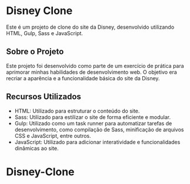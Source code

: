 # Disney Clone

Este é um projeto de clone do site da Disney, desenvolvido utilizando HTML, Gulp, Sass e JavaScript.

## Sobre o Projeto

Este projeto foi desenvolvido como parte de um exercício de prática para aprimorar minhas habilidades de desenvolvimento web. O objetivo era recriar a aparência e a funcionalidade básica do site da Disney.

## Recursos Utilizados

- HTML: Utilizado para estruturar o conteúdo do site.
- Sass: Utilizado para estilizar o site de forma eficiente e modular.
- Gulp: Utilizado como um task runner para automatizar tarefas de desenvolvimento, como compilação de Sass, minificação de arquivos CSS e JavaScript, entre outros.
- JavaScript: Utilizado para adicionar interatividade e funcionalidades dinâmicas ao site.

# Disney-Clone
